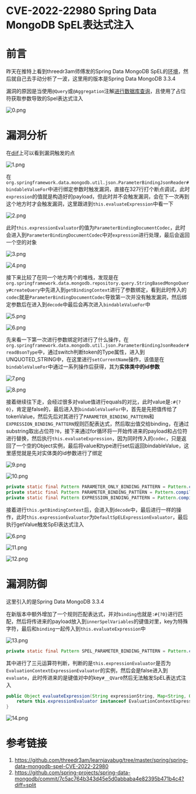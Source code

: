 # CVE-2022-22980 Spring Data MongoDB SpEL表达式注入


# 前言

昨天在推特上看到threedr3am师傅发的Spring Data MongoDB SpEL的[环境](https://github.com/threedr3am/learnjavabug/tree/master/spring/spring-data-mongodb-spel-CVE-2022-22980)，然后就自己去手动分析了一波，这里用的版本是Spring Data MongoDB 3.3.4

漏洞的原因是当使用`@Query`或`@Aggregation`注解[进行数据库查询](https://spring.io/blog/2014/07/15/spel-support-in-spring-data-jpa-query-definitions)，且使用了占位符获取参数导致的Spel表达式注入

![0.png](https://qiita-image-store.s3.ap-northeast-1.amazonaws.com/0/2513662/220c868f-d07f-bb15-e722-5a6b8ea69fd2.png)

# 漏洞分析

在[diif](https://github.com/spring-projects/spring-data-mongodb/commit/7c5ac764b343d45e5d0abbaba4e82395b471b4c4?diff=split)上可以看到漏洞触发的点

![1.png](https://qiita-image-store.s3.ap-northeast-1.amazonaws.com/0/2513662/23c5607a-5851-3422-b057-5513b42d0383.png)

在`org.springframework.data.mongodb.util.json.ParameterBindingJsonReader#bindableValueFor`中进行绑定参数时触发漏洞，直接在327行打个断点调试，此时`expression`的值就是构造好的payload，但此时并不会触发漏洞，会在下一次再到这个地方时才会触发漏洞，这里跟进到`this.evaluateExpression`中看一下

![2.png](https://qiita-image-store.s3.ap-northeast-1.amazonaws.com/0/2513662/296211f0-fc11-a664-0b7f-9da195ce3c3f.png)

此时`this.expressionEvaluator`的值为`ParameterBindingDocumentCodec`，此时会进入到`ParameterBindingDocumentCodec`中对`expression`进行处理，最后会返回一个空的对象

![3.png](https://qiita-image-store.s3.ap-northeast-1.amazonaws.com/0/2513662/d3eaeb62-ac76-a56b-8285-1add4b14e3cf.png)

![4.png](https://qiita-image-store.s3.ap-northeast-1.amazonaws.com/0/2513662/61c0cdf7-4784-82aa-cfa5-bf8bc156d668.png)

接下来比较了在同一个地方两个的堆栈，发现是在`org.springframework.data.mongodb.repository.query.StringBasedMongoQuery#createQuery`中先进入到`getBindingContext`进行了参数绑定，看到此时传入的`codec`就是`ParameterBindingDocumentCodec`导致第一次并没有触发漏洞，然后绑定参数后在进入到`decode`中最后会再次进入`bindableValueFor`中

![5.png](https://qiita-image-store.s3.ap-northeast-1.amazonaws.com/0/2513662/91fb3e40-ef0f-8277-9bb6-ad97f68b7924.png)

![6.png](https://qiita-image-store.s3.ap-northeast-1.amazonaws.com/0/2513662/58e8580e-fa84-4b89-c6bc-c86112db5615.png)

先来看一下第一次进行参数绑定时进行了什么操作，在`org.springframework.data.mongodb.util.json.ParameterBindingJsonReader#readBsonType`中，通过switch判断token的Type属性，进入到UNQUOTED_STRING中，在这里进行`setCurrentName`操作，该值是在`bindableValueFor`中通过一系列操作后获得，其为**实体类中的id参数**

![7.png](https://qiita-image-store.s3.ap-northeast-1.amazonaws.com/0/2513662/be659d5c-ab0b-24e6-2d32-b97a843fc320.png)

![8.png](https://qiita-image-store.s3.ap-northeast-1.amazonaws.com/0/2513662/8173b86c-6065-e8ff-8fc0-0ea39c11aa27.png)

接着继续往下走，会经过很多对value值进行equals的对比，此时value是`:#{?0}`，肯定是false的，最后进入到`bindableValueFor`中，首先是先把值传给了tokenValue，然后先后对其进行了`PARAMETER_BINDING_PATTERN`和`EXPRESSION_BINDING_PATTERN`规则匹配表达式，然后取出值交给binding，在通过substring取出占位符`?0`，接下来通过for循环将一开始传进来的payload和占位符进行替换，然后执行`this.evaluateExpression`，因为同时传入的`codec`，只是返回了一个空的Object实例，最后将value和type进行set后返回bindableValue，这里感觉就是先对实体类的id参数进行了绑定

![9.png](https://qiita-image-store.s3.ap-northeast-1.amazonaws.com/0/2513662/d41fc3c8-ca45-f9c2-1a0c-ed612407f37e.png)

![10.png](https://qiita-image-store.s3.ap-northeast-1.amazonaws.com/0/2513662/b285d5cb-5b20-aee0-7828-b8145bfa3199.png)

```java
private static final Pattern PARAMETER_ONLY_BINDING_PATTERN = Pattern.compile("^\\(\\d+)$");
private static final Pattern PARAMETER_BINDING_PATTERN = Pattern.compile("\\?(\\d+");
private static final Pattern EXPRESSION_BINDING_PATTERN = Pattern.compile("[\\?:#\\{.*\\}");
```

接着进行`this.getBindingContext`后，会进入到`decode`中，最后进行一样的操作，此时`this.expressionEvaluator`为`DefaultSpELExpressionEvaluator`，最后执行getValue触发SpEl表达式注入

![6.png](https://qiita-image-store.s3.ap-northeast-1.amazonaws.com/0/2513662/58e8580e-fa84-4b89-c6bc-c86112db5615.png)

![11.png](https://qiita-image-store.s3.ap-northeast-1.amazonaws.com/0/2513662/9089cf15-9197-50ea-1571-d0b0d74f0c9b.png)

![12.png](https://qiita-image-store.s3.ap-northeast-1.amazonaws.com/0/2513662/2375dedb-a774-36be-fe9a-09c01d7945d4.png)


# 漏洞防御

这里引入的是Spring Data MongoDB 3.3.4

在新版本中额外增加了一个规则匹配表达式，并对`binding`也就是`:#{?0}`进行匹配，然后将传进来的payload放入到`innerSpelVariables`的键值对里，key为特殊字符，最后和`binding`一起传入到`this.evaluateExpression`中

![13.png](https://qiita-image-store.s3.ap-northeast-1.amazonaws.com/0/2513662/42f1c8c6-41d1-130b-c2e2-ddee12e64ebd.png)

```java
private static final Pattern SPEL_PARAMETER_BINDING_PATTERN = Pattern.compile("('\\?(\\d+)'|\\?(\\d+))");
```

其中进行了三元运算符判断，判断的是`this.expressionEvaluator`是否为`EvaluationContextExpressionEvaluator`的实例，然后会是false进入到`evaluate`，此时传进来的是键值对中的key`#__QVar0`然后无法触发SpEL表达式注入

```java
public Object evaluateExpression(String expressionString, Map<String, Object>variables) {
    return this.expressionEvaluator instanceof EvaluationContextExpressionEvaluator ? ((EvaluationContextExpressionEvaluator)this.expressionEvaluator).evaluateExpression(expressionString, variables) : this.expressionEvaluator.evaluate(expressionString);
}
```

![14.png](https://qiita-image-store.s3.ap-northeast-1.amazonaws.com/0/2513662/570f6384-0030-9822-f56f-3b7381c5ee25.png)

# 参考链接

1. https://github.com/threedr3am/learnjavabug/tree/master/spring/spring-data-mongodb-spel-CVE-2022-22980
2. https://github.com/spring-projects/spring-data-mongodb/commit/7c5ac764b343d45e5d0abbaba4e82395b471b4c4?diff=split


